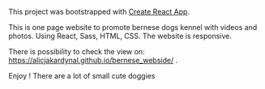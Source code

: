 This project was bootstrapped with [Create React App](https://github.com/facebook/create-react-app).

This is one page website to promote bernese dogs kennel with videos and photos.
Using React, Sass, HTML, CSS.
The website is responsive.

There is possibility to check the view on: https://alicjakardynal.github.io/bernese_webside/ .

Enjoy ! There are a lot of small cute doggies 
